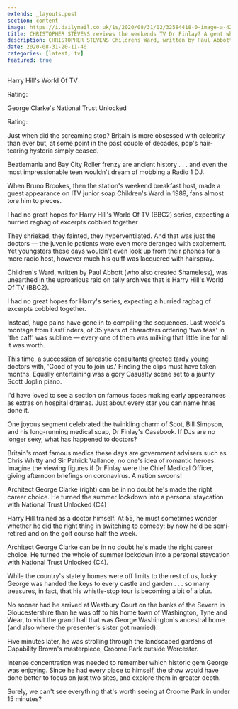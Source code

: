 ```yaml
---
extends: _layouts.post
section: content
image: https://i.dailymail.co.uk/1s/2020/08/31/02/32584418-0-image-a-42_1598836260567.jpg 
title: CHRISTOPHER STEVENS reviews the weekends TV Dr Finlay? A gent who could fix the corona crisis 
description: CHRISTOPHER STEVENS Childrens Ward, written by Paul Abbott, was unearthed in the uproarious raid on telly archives that is Harry Hills World Of TV (BBC2). 
date: 2020-08-31-20-11-40 
categories: [latest, tv] 
featured: true 
--- 
```

Harry Hill's World Of TV

Rating: 

George Clarke's National Trust Unlocked

Rating: 

Just when did the screaming stop? Britain is more obsessed with celebrity than ever but, at some point in the past couple of decades, pop's hair-tearing hysteria simply ceased.

Beatlemania and Bay City Roller frenzy are ancient history . . . and even the most impressionable teen wouldn't dream of mobbing a Radio 1 DJ.

When Bruno Brookes, then the station's weekend breakfast host, made a guest appearance on ITV junior soap Children's Ward in 1989, fans almost tore him to pieces.

I had no great hopes for Harry Hill's World Of TV (BBC2) series, expecting a hurried ragbag of excerpts cobbled together

They shrieked, they fainted, they hyperventilated. And that was just the doctors — the juvenile patients were even more deranged with excitement. Yet youngsters these days wouldn't even look up from their phones for a mere radio host, however much his quiff was lacquered with hairspray.

Children's Ward, written by Paul Abbott (who also created Shameless), was unearthed in the uproarious raid on telly archives that is Harry Hill's World Of TV (BBC2).

I had no great hopes for Harry's series, expecting a hurried ragbag of excerpts cobbled together.

Instead, huge pains have gone in to compiling the sequences. Last week's montage from EastEnders, of 35 years of characters ordering 'two teas' in 'the caff' was sublime — every one of them was milking that little line for all it was worth.

This time, a succession of sarcastic consultants greeted tardy young doctors with, 'Good of you to join us.' Finding the clips must have taken months. Equally entertaining was a gory Casualty scene set to a jaunty Scott Joplin piano.

I'd have loved to see a section on famous faces making early appearances as extras on hospital dramas. Just about every star you can name hnas done it.

One joyous segment celebrated the twinkling charm of Scot, Bill Simpson, and his long-running medical soap, Dr Finlay's Casebook. If DJs are no longer sexy, what has happened to doctors?

Britain's most famous medics these days are government advisers such as Chris Whitty and Sir Patrick Vallance, no one's idea of romantic heroes. Imagine the viewing figures if Dr Finlay were the Chief Medical Officer, giving afternoon briefings on coronavirus. A nation swoons!

Architect George Clarke (right) can be in no doubt he's made the right career choice. He turned the summer lockdown into a personal staycation with National Trust Unlocked (C4)

Harry Hill trained as a doctor himself. At 55, he must sometimes wonder whether he did the right thing in switching to comedy: by now he'd be semi-retired and on the golf course half the week.

Architect George Clarke can be in no doubt he's made the right career choice. He turned the whole of summer lockdown into a personal staycation with National Trust Unlocked (C4).

While the country's stately homes were off limits to the rest of us, lucky George was handed the keys to every castle and garden . . . so many treasures, in fact, that his whistle-stop tour is becoming a bit of a blur.

No sooner had he arrived at Westbury Court on the banks of the Severn in Gloucestershire than he was off to his home town of Washington, Tyne and Wear, to visit the grand hall that was George Washington's ancestral home (and also where the presenter's sister got married).

Five minutes later, he was strolling through the landscaped gardens of Capability Brown's masterpiece, Croome Park outside Worcester.

Intense concentration was needed to remember which historic gem George was enjoying. Since he had every place to himself, the show would have done better to focus on just two sites, and explore them in greater depth.

Surely, we can't see everything that's worth seeing at Croome Park in under 15 minutes?

